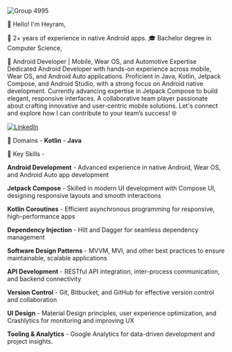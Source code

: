 
 ![Group 4995](https://media.licdn.com/dms/image/v2/D5616AQHRoWqiJ3RmUA/profile-displaybackgroundimage-shrink_200_800/profile-displaybackgroundimage-shrink_200_800/0/1723361112501?e=2147483647&v=beta&t=Otb0G7Q7DyVSPzlgQCTZKvQpxf-yzkyGajvysI1AqSw)



 
👋 Hello! I'm Heyram,

📱 2+ years of experience in native Android apps.
🎓 Bachelor degree in Computer Science, 
   
🚀 Android Developer | Mobile, Wear OS, and Automotive Expertise  Dedicated Android Developer with hands-on experience across mobile, Wear OS, and Android Auto applications. Proficient in Java, Kotlin, Jetpack Compose, and Android Studio, with a strong focus on Android native development. Currently advancing expertise in Jetpack Compose to build elegant, responsive interfaces. A collaborative team player passionate about crafting innovative and user-centric mobile solutions. Let's connect and explore how I can contribute to your team’s success! 🌐  

[![LinkedIn](https://img.shields.io/badge/LinkedIn-Profile-blue?style=flat&logo=linkedin&logoColor=white)]([[https://www.linkedin.com/in/your-profile-url](https://in.linkedin.com/in/heyram-krish)](https://in.linkedin.com/in/heyram-krish))    

🌟 Domains  - **Kotlin** - **Java**   

🌟 Key Skills  - 

**Android Development** - Advanced experience in native Android, Wear OS, and Android Auto app development  

**Jetpack Compose** - Skilled in modern UI development with Compose UI, designing responsive layouts and smooth interactions 

**Kotlin Coroutines** - Efficient asynchronous programming for responsive, high-performance apps  

**Dependency Injection** - Hilt and Dagger for seamless dependency management 

**Software Design Patterns** - MVVM, MVI, and other best practices to ensure maintainable, scalable applications 

**API Development** - RESTful API integration, inter-process communication, and backend connectivity 

**Version Control** - Git, Bitbucket, and GitHub for effective version control and collaboration 

**UI Design** - Material Design principles, user experience optimization, and Crashlytics for monitoring and improving UX 

**Tooling & Analytics** - Google Analytics for data-driven development and project insights.    
